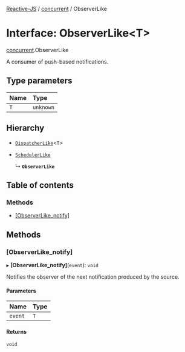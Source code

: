 [Reactive-JS](../README.md) / [concurrent](../modules/concurrent.md) / ObserverLike

# Interface: ObserverLike<T\>

[concurrent](../modules/concurrent.md).ObserverLike

A consumer of push-based notifications.

## Type parameters

| Name | Type |
| :------ | :------ |
| `T` | `unknown` |

## Hierarchy

- [`DispatcherLike`](concurrent.DispatcherLike.md)<`T`\>

- [`SchedulerLike`](concurrent.SchedulerLike.md)

  ↳ **`ObserverLike`**

## Table of contents

### Methods

- [[ObserverLike\_notify]](concurrent.ObserverLike.md#[observerlike_notify])

## Methods

### [ObserverLike\_notify]

▸ **[ObserverLike_notify]**(`event`): `void`

Notifies the observer of the next notification produced by the source.

#### Parameters

| Name | Type |
| :------ | :------ |
| `event` | `T` |

#### Returns

`void`
